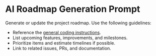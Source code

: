 <!-- file: .github/prompts/ai-roadmap.prompt.md -->

# AI Roadmap Generation Prompt

Generate or update the project roadmap. Use the following guidelines:

- Reference the
  [general coding instructions](../instructions/general-coding.instructions.md).
- List upcoming features, improvements, and milestones.
- Prioritize items and estimate timelines if possible.
- Link to related issues, PRs, and documentation.
